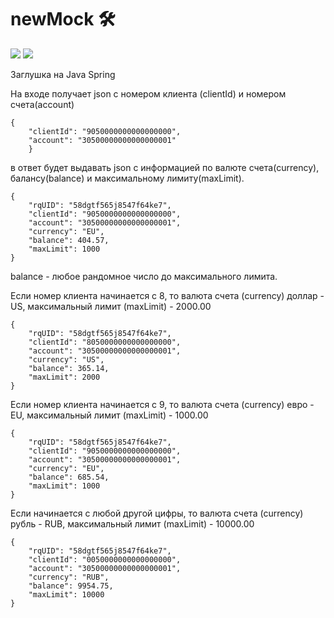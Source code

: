 # newMock 🛠️

![](https://img.shields.io/badge/Java-ED8B00?style=for-the-badge&logo=openjdk&logoColor=white)
![](https://img.shields.io/badge/Spring-6DB33F?style=for-the-badge&logo=spring&logoColor=white)

Заглушка на Java Spring

На входе получает json с номером клиента (clientId) и номером счета(account)

```
{
	"clientId": "9050000000000000000",
	"account": "30500000000000000001"
	}
```

в ответ будет выдавать json с информацией по валюте счета(currency), балансу(balance) и максимальному лимиту(maxLimit).

```
{
    "rqUID": "58dgtf565j8547f64ke7",
    "clientId": "9050000000000000000",
    "account": "30500000000000000001",
    "currency": "EU",
    "balance": 404.57,
    "maxLimit": 1000
}
```

balance - любое рандомное число до максимального лимита.

Если номер клиента начинается с 8, то валюта счета (currency) доллар - US, максимальный лимит (maxLimit) - 2000.00

```
{
    "rqUID": "58dgtf565j8547f64ke7",
    "clientId": "8050000000000000000",
    "account": "30500000000000000001",
    "currency": "US",
    "balance": 365.14,
    "maxLimit": 2000
}
```

Если номер клиента начинается с 9, то валюта счета (currency) евро - EU, максимальный лимит (maxLimit) - 1000.00

```
{
    "rqUID": "58dgtf565j8547f64ke7",
    "clientId": "9050000000000000000",
    "account": "30500000000000000001",
    "currency": "EU",
    "balance": 685.54,
    "maxLimit": 1000
}
```

Если начинается с любой другой цифры, то валюта счета (currency) рубль - RUB, максимальный лимит (maxLimit) - 10000.00

```
{
    "rqUID": "58dgtf565j8547f64ke7",
    "clientId": "0050000000000000000",
    "account": "30500000000000000001",
    "currency": "RUB",
    "balance": 9954.75,
    "maxLimit": 10000
}
```
